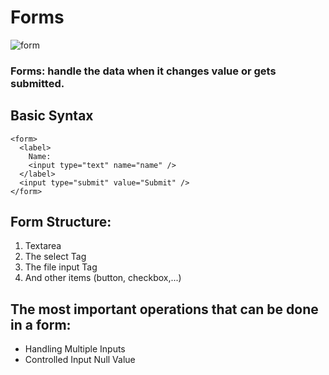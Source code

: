 # Forms
![form](https://d585tldpucybw.cloudfront.net/sfimages/default-source/default-album/form.png?sfvrsn=4b2b3473_0)
### Forms: handle the data when it changes value or gets submitted.

## Basic Syntax

````
<form>
  <label>
    Name:
    <input type="text" name="name" />
  </label>
  <input type="submit" value="Submit" />
</form>
````
## Form Structure:
1. Textarea
2. The select Tag
3. The file input Tag
4. And other items (button, checkbox,...)

## The most important operations that can be done in a form:
- Handling Multiple Inputs
- Controlled Input Null Value
